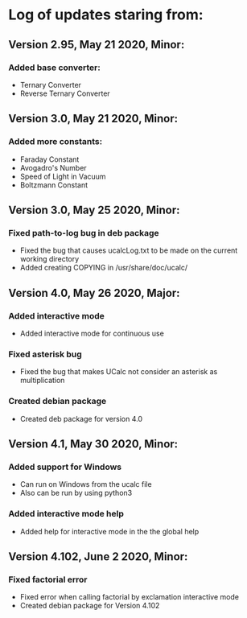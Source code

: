 
# Log of updates staring from:

## Version 2.95, May 21 2020, Minor:
### Added base converter:
  * Ternary Converter
  * Reverse Ternary Converter

## Version 3.0, May 21 2020, Minor:
### Added more constants:
  * Faraday Constant
  * Avogadro's Number
  * Speed of Light in Vacuum
  * Boltzmann Constant

## Version 3.0, May 25 2020, Minor:
### Fixed path-to-log bug in deb package
  * Fixed the bug that causes ucalcLog.txt
    to be made on the current working directory
  * Added creating COPYING in /usr/share/doc/ucalc/

## Version 4.0, May 26 2020, Major:
### Added interactive mode
  * Added interactive mode for continuous use
### Fixed asterisk bug
  * Fixed the bug that makes UCalc not
    consider an asterisk as multiplication
### Created debian package
  * Created deb package for version 4.0

## Version 4.1, May 30 2020, Minor:
### Added support for Windows
  * Can run on Windows from the ucalc file
  * Also can be run by using python3
### Added interactive mode help
  * Added help for interactive mode in the
    the global help 

## Version 4.102, June 2 2020, Minor:
### Fixed factorial error
  * Fixed error when calling factorial by exclamation
    interactive mode
  * Created debian package for Version 4.102
